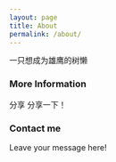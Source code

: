```yaml
---
layout: page
title: About
permalink: /about/
---
```

一只想成为雄鹰的树懒

### More Information

分享 分享一下！

### Contact me

Leave your message here!
